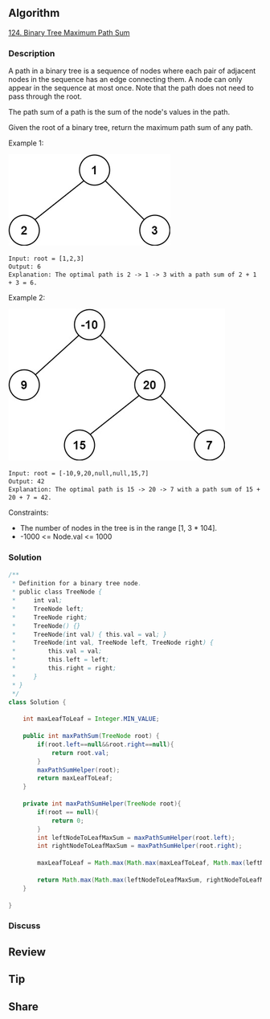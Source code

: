 ## Algorithm

[124. Binary Tree Maximum Path Sum](https://leetcode.com/problems/binary-tree-maximum-path-sum/)

### Description

A path in a binary tree is a sequence of nodes where each pair of adjacent nodes in the sequence has an edge connecting them. A node can only appear in the sequence at most once. Note that the path does not need to pass through the root.

The path sum of a path is the sum of the node's values in the path.

Given the root of a binary tree, return the maximum path sum of any path.

Example 1:

![](assets/20210408-bf5e7f33.png)

```
Input: root = [1,2,3]
Output: 6
Explanation: The optimal path is 2 -> 1 -> 3 with a path sum of 2 + 1 + 3 = 6.
```

Example 2:

![](assets/20210408-c1cdbb83.png)

```
Input: root = [-10,9,20,null,null,15,7]
Output: 42
Explanation: The optimal path is 15 -> 20 -> 7 with a path sum of 15 + 20 + 7 = 42.
```

Constraints:

- The number of nodes in the tree is in the range [1, 3 * 104].
- -1000 <= Node.val <= 1000


### Solution

```java
/**
 * Definition for a binary tree node.
 * public class TreeNode {
 *     int val;
 *     TreeNode left;
 *     TreeNode right;
 *     TreeNode() {}
 *     TreeNode(int val) { this.val = val; }
 *     TreeNode(int val, TreeNode left, TreeNode right) {
 *         this.val = val;
 *         this.left = left;
 *         this.right = right;
 *     }
 * }
 */
class Solution {

    int maxLeafToLeaf = Integer.MIN_VALUE;

    public int maxPathSum(TreeNode root) {
        if(root.left==null&&root.right==null){
            return root.val;
        }
        maxPathSumHelper(root);
        return maxLeafToLeaf;
    }

    private int maxPathSumHelper(TreeNode root){
        if(root == null){
            return 0;
        }
        int leftNodeToLeafMaxSum = maxPathSumHelper(root.left);
        int rightNodeToLeafMaxSum = maxPathSumHelper(root.right);

        maxLeafToLeaf = Math.max(Math.max(maxLeafToLeaf, Math.max(leftNodeToLeafMaxSum, rightNodeToLeafMaxSum) + root.val), Math.max(leftNodeToLeafMaxSum + root.val + rightNodeToLeafMaxSum, root.val));

        return Math.max(Math.max(leftNodeToLeafMaxSum, rightNodeToLeafMaxSum) + root.val,root.val);
    }

}
```

### Discuss

## Review


## Tip


## Share
